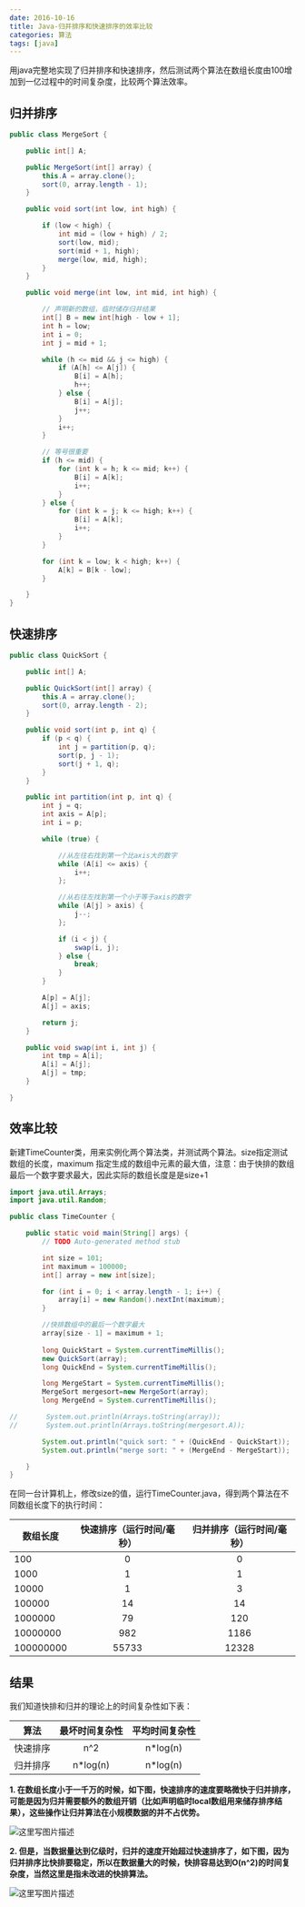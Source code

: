 ```yaml
---
date: 2016-10-16 
title: Java-归并排序和快速排序的效率比较
categories: 算法
tags: [java]
---
```



用java完整地实现了归并排序和快速排序，然后测试两个算法在数组长度由100增加到一亿过程中的时间复杂度，比较两个算法效率。


## 归并排序

``` java
public class MergeSort {

	public int[] A;

	public MergeSort(int[] array) {
		this.A = array.clone();
		sort(0, array.length - 1);
	}

	public void sort(int low, int high) {

		if (low < high) {
			int mid = (low + high) / 2;
			sort(low, mid);
			sort(mid + 1, high);
			merge(low, mid, high);
		}
	}

	public void merge(int low, int mid, int high) {

		// 声明新的数组，临时储存归并结果
		int[] B = new int[high - low + 1];
		int h = low;
		int i = 0;
		int j = mid + 1;

		while (h <= mid && j <= high) {
			if (A[h] <= A[j]) {
				B[i] = A[h];
				h++;
			} else {
				B[i] = A[j];
				j++;
			}
			i++;
		}

		// 等号很重要
		if (h <= mid) {
			for (int k = h; k <= mid; k++) {
				B[i] = A[k];
				i++;
			}
		} else {
			for (int k = j; k <= high; k++) {
				B[i] = A[k];
				i++;
			}
		}

		for (int k = low; k < high; k++) {
			A[k] = B[k - low];
		}

	}
}
```

## 快速排序

``` java
public class QuickSort {

	public int[] A;

	public QuickSort(int[] array) {
		this.A = array.clone();
		sort(0, array.length - 2);
	}

	public void sort(int p, int q) {
		if (p < q) {
			int j = partition(p, q);
			sort(p, j - 1);
			sort(j + 1, q);
		}
	}

	public int partition(int p, int q) {
		int j = q;
		int axis = A[p];
		int i = p;

		while (true) {

			//从左往右找到第一个比axis大的数字
			while (A[i] <= axis) {
				i++;
			};

			//从右往左找到第一个小于等于axis的数字
			while (A[j] > axis) {
				j--;
			};

			if (i < j) {
				swap(i, j);
			} else {
				break;
			}
		}

		A[p] = A[j];
		A[j] = axis;

		return j;
	}

	public void swap(int i, int j) {
		int tmp = A[i];
		A[i] = A[j];
		A[j] = tmp;
	}

}
```

## 效率比较

新建TimeCounter类，用来实例化两个算法类，并测试两个算法。size指定测试数组的长度，maximum 指定生成的数组中元素的最大值，注意：由于快排的数组最后一个数字要求最大，因此实际的数组长度是是size+1

``` java
import java.util.Arrays;
import java.util.Random;

public class TimeCounter {

	public static void main(String[] args) {
		// TODO Auto-generated method stub

		int size = 101;
		int maximum = 100000;
		int[] array = new int[size];

		for (int i = 0; i < array.length - 1; i++) {
			array[i] = new Random().nextInt(maximum);
		}

		//快排数组中的最后一个数字最大
		array[size - 1] = maximum + 1;
 
		long QuickStart = System.currentTimeMillis();
		new QuickSort(array);
		long QuickEnd = System.currentTimeMillis();

		long MergeStart = System.currentTimeMillis();
		MergeSort mergesort=new MergeSort(array);
		long MergeEnd = System.currentTimeMillis();

//		 System.out.println(Arrays.toString(array));
//		 System.out.println(Arrays.toString(mergesort.A));

		System.out.println("quick sort: " + (QuickEnd - QuickStart));
		System.out.println("merge sort: " + (MergeEnd - MergeStart));

	}
}

```

在同一台计算机上，修改size的值，运行TimeCounter.java，得到两个算法在不同数组长度下的执行时间：

| 数组长度| 快速排序（运行时间/毫秒） | 归并排序（运行时间/毫秒） |
| ------------- |:-------------:| :-----:|
| 100 | 0 | 0 |
| 1000 | 1 | 1 |
| 10000 | 1 | 3 |
| 100000 | 14 | 14 |
| 1000000 | 79 | 120 |
| 10000000 |982 | 1186 |
| 100000000	| 55733| 12328	 |


## 结果

我们知道快排和归并的理论上的时间复杂性如下表：

| 算法 | 最坏时间复杂性 | 平均时间复杂性 
| ------------- |:-------------:|:-------------:|
| 快速排序 | n^2 | n*log(n) |
| 归并排序 | n*log(n)  |  n*log(n) |


**1. 在数组长度小于一千万的时候，如下图，快速排序的速度要略微快于归并排序，可能是因为归并需要额外的数组开销（比如声明临时local数组用来储存排序结果），这些操作让归并算法在小规模数据的并不占优势。**

![这里写图片描述](http://img.blog.csdn.net/20161016162825792)

**2. 但是，当数据量达到亿级时，归并的速度开始超过快速排序了，如下图，因为归并排序比快排要稳定，所以在数据量大的时候，快排容易达到O(n^2)的时间复杂度，当然这里是指未改进的快排算法。**

![这里写图片描述](http://img.blog.csdn.net/20161016162835527)

